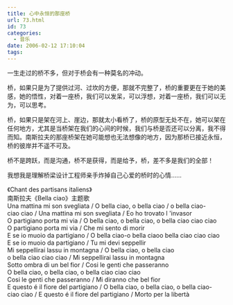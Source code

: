 ```yaml
---
title: 心中永恒的那座桥
url: 73.html
id: 73
categories:
  - 音乐
date: 2006-02-12 17:10:04
tags:
---
```


一生走过的桥不多，但对于桥会有一种莫名的冲动。  
  
桥，如果只是为了提供过河、过坎的方便，那就不完整了，桥的重要更在于她的美感，她的悟性，对着一座桥，我们可以发呆，可以浮想，对着一座桥，我们可以无为，可以思考。  
  
桥，如果只是架在河上、崖边，那就太小看桥了，桥的原型无处不在，她可以架在任何地方，尤其是当桥架在我们的心间的时候，我们与桥是否还可以分离，我不得而知。南斯拉夫的那座桥架在她可能想也无法想像的地方，因为那桥已接近永恒，桥的彼岸并不遥不可及。  
  
桥不是跨跃，而是沟通，桥不是获得，而是给予，桥，差不多是我们的全部！  
  
我想我是理解桥梁设计工程师亲手炸掉自己心爱的桥时的心情……  
  
  
《Chant des partisans italiens》  
南斯拉夫《Bella ciao》主题歌  
Una mattina mi son svegliata / O bella ciao, o bella ciao / o bella ciao-  
ciao ciao / Una mattina mi son svegliata / Eo ho trovato l 'invasor  
O partigiano porta mi via / O bella ciao, o bella ciao, o bella ciao ciao ciao  
O partigiano porta mi via / Che mi sento di morir  
E se io muoio da partigiano / O bella ciao-o bella ciaoo bella ciao ciao ciao  
E se io muoio da partigiano / Tu mi devi seppellir  
Mi seppellirai lassu in montagna / O bella ciao, o bella ciao  
o bella ciao ciao ciao / Mi seppellirai lassu in montagna  
Sotto ombra di un bel fior / Cosi le genti che passeranno  
O bella ciao, o bella ciao, o bella ciao ciao ciao  
Cosi le genti che passeranno / Mi diranno che bel fior  
E questo é il fiore del partigiano / O bella ciao, o bella ciao, o bella ciao-  
ciao ciao / E questo é il fiore del partigiano / Morto per la libertà